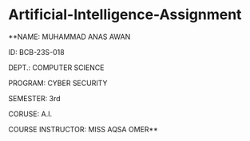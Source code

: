 # Artificial-Intelligence-Assignment

**NAME: MUHAMMAD ANAS AWAN

ID: BCB-23S-018

DEPT.: COMPUTER SCIENCE

PROGRAM: CYBER SECURITY

SEMESTER: 3rd

CORUSE: A.I.

COURSE INSTRUCTOR: MISS AQSA OMER**
